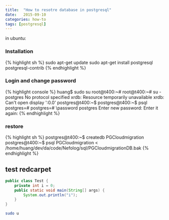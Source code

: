 ```yaml
---
title:  "How to resotre database in postgresql"
date:   2015-09-10
categories: how-to
tags: [postgresql]
---
```


in ubuntu:

### Installation

{% highlight sh %}
sudo apt-get update
sudo apt-get install postgresql postgresql-contrib
{% endhighlight %}

### Login and change password

{% highlight console %}
huang$ sudo su
root@t400:~# 
root@t400:~# su - postgres
No protocol specified
xrdb: Resource temporarily unavailable
xrdb: Can't open display ':0.0'
postgres@t400:~$ 
postgres@t400:~$ psql
postgres=#
postgres=# \password postgres
Enter new password: 
Enter it again: 
{% endhighlight %}


### restore
{% highlight sh %}
postgres@t400:~$ createdb PGCloudmigration
postgres@t400:~$ psql PGCloudmigration < /home/huang/dev/da/code/Nefolog/sql/PGCloudmigrationDB.bak
{% endhighlight %}

## test redcarpet

``` java
public class Test {
    private int i = 0;
    public static void main(String[] args) {
        System.out.println("i");
    }
}
```


``` bash
sudo u
```

